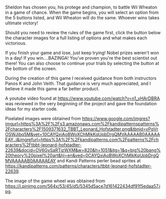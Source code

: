 Sheldon has chosen you, his protege and champion, to battle Wil Wheaton in a game of chance. When the game begins, you will select an option from the 5 buttons listed, and Wil Wheaton will do the same. Whoever wins takes ultimate victory!

Should you need to review the rules of the game first, click the button below the character images for a full listing of options and what makes each victorious.

If you finish your game and lose, just keep trying! Nobel prizes weren't won in a day! If you win....BAZINGA! You've proven you're the best scientist out there! You can also choose to continue your trials by selecting the button at the bottom of the screen.

During the creation of this game I received guidance from both instructors Panos K and John Veith. That guidance is very much appreciated, and I believe it made this game a far better product.

A youtube video found at https://www.youtube.com/watch?v=n1_vHArDBRA was reviewed in the very beginning of the project and gave the foundation ideas for my starter code.

Pixelated images were obtained from https://www.google.com/imgres?imgurl=https%3A%2F%2Fs3.amazonaws.com%2Fkandipatternspatterns%2Fcharacters%2F1509371632_TBBT_Leonard_Hofstadter.png&tbnid=vPqVrOSWJibq5M&vet=10CAYQxiAoBWoXChMIkKqUpbDrgQMVAAAAAB0AAAAAEAY..i&imgrefurl=https%3A%2F%2Fkandipatterns.com%2Fpatterns%2Fcharacters%2Ftbbt-leonard-hofstadter-22639&docid=OV6GvSaRTizWXM&w=820&h=1051&itg=1&q=big%20bang%20theory%20pixel%20art&hl=en&ved=0CAYQxiAoBWoXChMIkKqUpbDrgQMVAAAAAB0AAAAAEAY and Kandi Patterns perler bead sprites at https://kandipatterns.com/patterns/characters/tbbt-leonard-hofstadter-22639.

The image of the game wheel was obtained from https://i.pinimg.com/564x/53/45/d5/5345d5ace7d161422434df91f5edaa57.jpg.
